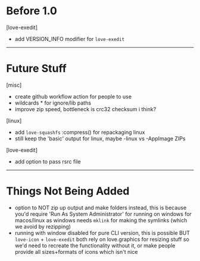 # Before 1.0
[love-exedit]
- add VERSION_INFO modifier for `love-exedit`


---


# Future Stuff
[misc]
- create github workflow action for people to use
- wildcards * for ignore/lib paths
- improve zip speed, bottleneck is crc32 checksum i think?

[linux]
- add `love-squashfs` :compress() for repackaging linux
- still keep the 'basic' output for linux, maybe -linux vs -AppImage ZIPs

[love-exedit]
- add option to pass rsrc file


---


# Things Not Being Added
- option to NOT zip up output and make folders instead, this is because you'd
  require 'Run As System Administrator' for running on windows for macos/linux
  as windows needs `mklink` for making the symlinks (which we avoid by rezipping)
- running with window disabled for pure CLI version, this is possible BUT
  `love-icon` + `love-exedit` both rely on love.graphics for resizing stuff
  so we'd need to recreate the functionality without it, or make people provide 
  all sizes+formats of icons which isn't nice
  
